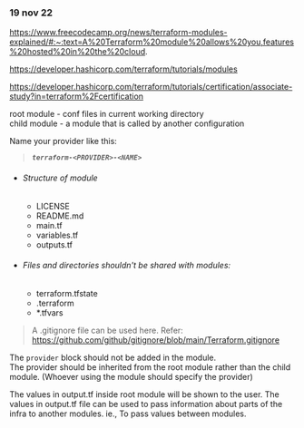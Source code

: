 
### 19 nov 22

https://www.freecodecamp.org/news/terraform-modules-explained/#:~:text=A%20Terraform%20module%20allows%20you,features%20hosted%20in%20the%20cloud.

https://developer.hashicorp.com/terraform/tutorials/modules

https://developer.hashicorp.com/terraform/tutorials/certification/associate-study?in=terraform%2Fcertification



root module - conf files in current working directory   
child module - a module that is called by another configuration



Name your provider like this:
> ***`terraform-<PROVIDER>-<NAME>`***




* ###### Structure of module
    * LICENSE
    * README.md
    * main.tf
    * variables.tf
    * outputs.tf



* ###### Files and directories shouldn't be shared with modules: 
    * terraform.tfstate 
    * .terraform 
    * *.tfvars 


> A .gitignore file can be used here. Refer: https://github.com/github/gitignore/blob/main/Terraform.gitignore



The `provider` block should not be added in the module.   
The provider should be inherited from the root module rather than the child module. (Whoever using the module should specify the provider)   



The values in output.tf inside root module will be shown to the user. 
The values in output.tf file can be used to pass information about parts of the infra to another modules. ie., To pass values between modules. 